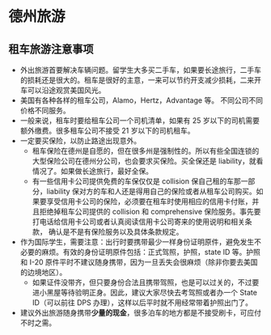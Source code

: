 # 德州旅游

## 租车旅游注意事项

- 外出旅游首要解决车辆问题。留学生大多买二手车，如果要长途旅行，二手车的损耗还是很大的。租车是很好的主意，一来可以节约开支减少损耗，二来开车可以沿途观赏美国风光。
- 美国有各种各样的租车公司，Alamo，Hertz，Advantage 等。 不同公司不同价格不同服务。
- 一般来说，租车时要给租车公司一个司机清单，如果有 25 岁以下的司机需要额外缴费。很多租车公司不接受 21 岁以下的司机租车。
- 一定要买保险，以防止路途出现意外。
  - 租车保险在德州是自愿的，但在很多州是强制性的。所以有些全国连锁的大型保险公司在德州分公司，也会要求买保险。买全保还是 liability，就看情况了。如果做长途旅行，最好全保。
  - 有一些信用卡公司提供免费的车保仅仅是 collision 保自己租的车那一部分，liability 保对方的车和人还是得用自己的保险或者从租车公司购买。如果要享受信用卡公司的保险，必须要在租车时使用相应的信用卡付账，并且拒绝掉租车公司提供的 collision 和 comprehensive 保险服务。事先要打电话给信用卡公司或者认真阅读信用卡公司寄来的使用说明和相关条款， 确认是不是有保险服务以及具体条款规定。
- 作为国际学生，需要注意：出行时要携带最少一样身份证明原件，避免发生不必要的麻烦。有效的身份证明原件包括：正式驾照，护照，state ID 等。护照和 I-20 原件平时不建议随身携带，因为一旦丢失会很麻烦（除非你要去美国的边境地区）。
  - 如果证件没带齐，但只要身份合法且携带驾照，也是可以过关的，不过要进小黑屋等待验明正身。因此，建议大家尽快去考驾照或者办一个 State ID（可以前往 DPS 办理），这样以后平时就不用经常带着护照出门了。
- 建议外出旅游随身携带**少量的现金**，很多泊车的地方都是不接受刷卡，可应付不时之需。
